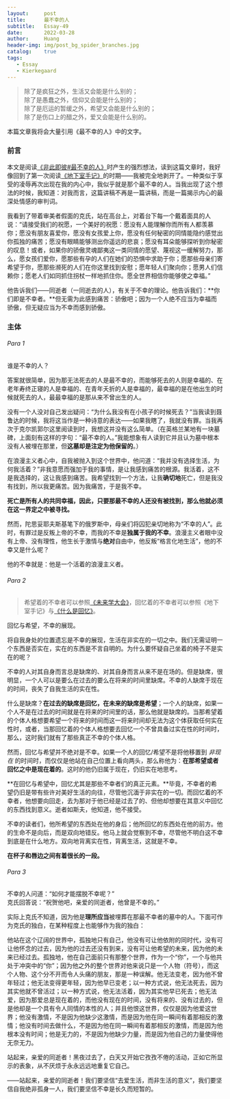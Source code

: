 ```yaml
---
layout:     post
title:      最不幸的人
subtitle:   Essay-49
date:       2022-03-28
author:     Huang
header-img: img/post_bg_spider_branches.jpg
catalog:    true
tags:
   - Essay
   - Kierkegaard
---
```


> 除了是疯狂之外，生活又会能是什么别的；<br/>除了是愚蠢之外，信仰又会能是什么别的；<br/>除了是厄运的暂缓之外，希望又会能是什么别的；<br/>除了是伤口上的醋之外，爱又会能是什么别的。<br/>

本篇文章我将会大量引用《最不幸的人》中的文字。

### 前言

本文是阅读[《非此即彼#最不幸的人》](https://book.douban.com/subject/3987027/)时产生的强烈想法，读到这篇文章时，我好像回到了第一次阅读[《地下室手记》](https://xn--29s704loyd.com/2021/05/25/Notes-from-Underground/)的时期——我被完全地剥开了。一种类似于享受的凌辱再次出现在我的内心中，我似乎就是那个最不幸的人。当我出现了这个想法的时候，我知道：对我而言，这篇讲稿不再是一篇讲稿，而是一篇揭示内心的最深处情感的审判词。

我看到了带着审美者假面的克氏，站在高台上，对着台下每一个戴着面具的人说：“请接受我们的祝愿，一个美好的祝愿：愿没有人能理解你而所有人都羡慕你；愿没有朋友喜爱你，愿没有女孩爱上你，愿没有任何秘密的同情能隐约感觉出你孤独的痛苦；愿没有眼睛能够测出你遥远的悲哀；愿没有耳朵能够探听到你秘密的叹息！或者，如果你的骄傲灵魂鄙夷这一类同情的愿望、蔑视这一缓解努力，那么，愿女孩们爱你，愿那些有孕的人们在她们的恐惧中求助于你；愿那些母亲们寄希望于你，愿那些濒死的人们在你这里找到安慰；愿年轻人们聚向你；愿男人们信赖你；愿老人们如同抓住拐杖一样地抓住你。愿全世界相信你能够使之幸福。”

他告诉我们——同逝者（一同逝去的人），有关于不幸的理论。他告诉我们：**你们即是不幸者。**但无需为此感到痛苦：骄傲吧；因为一个人绝不应当为幸福而骄傲，但无疑应当为不幸而感到骄傲。


### 主体

###### Para 1

谁是不幸的人？

答案就很简单，因为那无法死去的人是最不幸的，而能够死去的人则是幸福的、在老年寿终正寝的人是幸福的、在青年夭折的人是幸福的，最幸福的是在他出生的时候就死去的人，最最幸福的是那从来不曾出生的人。

没有一个人没对自己发出疑问：“为什么我没有在小孩子的时候死去？”当我读到聂鲁达的时候，我将这当作是一种诗意的表达——如果我瞎了，我就没有罪。当我再次于克尔凯郭尔这里阅读到时，我想这并没有这么简单。（在英格兰某地有一块墓碑，上面刻有这样的字句：“最不幸的人。”我能想象有人读到它并且认为墓中根本没有人被埋在那里，但**这墓却是注定为他保留的**。）

在浪漫主义者心中，自我被抛入到这个世界中，他问道：“我并没有选择生活，为何我活着？”非我意愿而强加于我的事情，是让我感到痛苦的根源。我活着，这不是我选择的，这让我感到痛苦。我希望找到一个方法，让我**确切地**死亡，但是我没有找到，所以我更痛苦。因为我痛苦，于是我不幸。

**死亡是所有人的共同幸福，因此，只要那最不幸的人还没有被找到，那么他就必须在这一界定之中被寻找。**

然而，陀思妥耶夫斯基笔下的俄罗斯中，母亲们将囚犯亲切地称为“不幸的人”。此时，有罪过是反叛上帝的不幸，而我的不幸是**独属于我的不幸**。浪漫主义者眼中没有上帝、没有理性，他生长于激情与**绝对**自由中，他反叛“格言化地生活”，他的不幸又是什么呢？

他的不幸就是：他是一个活着的浪漫主义者。

###### Para 2

> 希望着的不幸者可以参照[《未来学大会》](https://m.douban.com/book/subject/35330057/)，回忆着的不幸者可以参照《地下室手记》与[《什么是回忆》](https://xn--29s704loyd.com/2021/12/18/Essay-40/)。

回忆与希望，不幸的展现。

将自我身处的位置遗忘是不幸的展现，生活在非实在的一切之中。我们无需证明一个东西是否实在，实在的东西是不言自明的。为什么要怀疑自己坐着的椅子不是实在的呢？

不幸的人对其自身而言总是缺席的、对其自身而言从来不是在场的。但是缺席，很明显，一个人可以是要么在过去的要么在将来的时间里缺席。不幸的人缺席于现在的时间，丧失了自我生活的实在性。

什么是缺席？**在过去的缺席是回忆，在未来的缺席是希望**；一个人的缺席，如果一个人不是在过去的时间就是在将来的时间里的话，那么他就是缺席的。当那希望着的个体人格想要希望一个将来的时间而这一将来时间却无法为这个体获取任何实在性时，或者，当那回忆着的个体人格想要去回忆一个不曾具备过实在性的时间时，那么，这时我们就有了那些真正不幸的个体人格。

然而，回忆与希望并不绝对是不幸。如果一个人的回忆/希望不是将他移置到 *非现在* 的时间时，而仅仅是他站在自己位置上看向两头，那么称他为：**在那希望或者回忆之中是现在着的**。这时的他仍旧属于现在，仍旧实在地思考。

**在回忆与希望中，回忆尤其是那些不幸者们的真正元素。**毕竟，不幸者的希望仍旧是带有些许对美好生活的向往，尽管他沉湎于非实在的一切。而回忆着的不幸者，他想要向回走，去为那对于他已经是过去了的、但他却想要在其意义中回忆的东西找到意义。逝者如斯夫，他知道，他不接受。

不幸的读者们，他所希望的东西处在他的身后；他所回忆的东西处在他的前方。他的生命不是向后，而是双向地错反。他马上就会觉察到不幸，尽管他不明白这不幸到底是在什么地方。双向地背离实在性，背离生活，这就是不幸。

**在杯子和唇边之间有着很长的一段。**

###### Para 3

不幸的人问道：“如何才能摆脱不幸呢？”<br/>克氏回答说：“祝贺他吧，亲爱的同逝者，他曾是不幸的。”

实际上克氏不知道，因为他是**理所应当**被埋葬在那最不幸者的墓中的人。下面可作为克氏的独白，在某种程度上也能够作为我的独白：

他站在这个辽阔的世界中，孤独地只有自己，他没有可让他依附的同时代，没有可让他怀念的过去，因为他的过去还没有到来，没有可让他希望的未来，因为他的未来已经过去。孤独地，他在自己面前只有那整个世界，作为一个“你”，一个与他共处于冲突中的“你”；因为他之外的整个世界对他来说只是一个人物（符号），而这个人物、这个分不开而令人头痛的朋友，那是一种误解。他无法变老，因为他不曾年轻过；他无法变得更年轻，因为他早已变老；以一种方式说，他无法死去，因为其实他就不曾活过；以一种方式说，他无法活着，因为其实他早已死去；他无法爱，因为那爱总是现在着的，而他没有现在的时间，没有将来的、没有过去的，但是他却是一个具有令人同情的本性的人；并且他恨这世界，仅仅是因为他爱这世界；他没有激情，不是因为他缺少这激情，而是因为他在同一瞬间有着那相反的激情；他没有时间去做什么，不是因为他在同一瞬间有着那相反的激情，而是因为他根本没有时间；他是无力的，不是因为他缺少力量，而是因为他自己的力量使得他无奈无力。

站起来，亲爱的同逝者！黑夜过去了，白天又开始它孜孜不倦的活动，正如它所显示的表象，从不厌烦于永永远远地重复它自己。

——站起来，亲爱的同逝者！我们要坚信“去爱生活，而非生活的意义”，我们要坚信自我绝非孤身一人，我们要坚信不幸是长久而短暂的。
